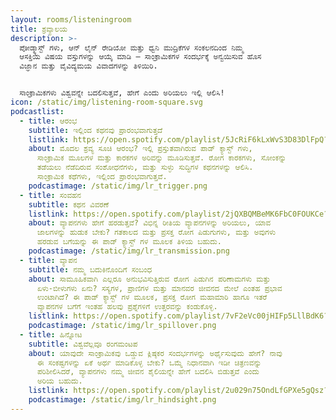 ```yaml
---
layout: rooms/listeningroom
title: ಶ್ರವ್ಯಾಲಯ
description: >-
  ಪೋಡ್ಕ್ಯಾಸ್ಟ್ ಗಳು, ಆನ್‌ ಲೈನ್‌ ರೇಡಿಯೋ ಮತ್ತು ಧ್ವನಿ ಮುದ್ರಿಕೆಗಳ ಸಂಕಲನದಿಂದ ನಿಮ್ಮ
  ಆಸಕ್ತಿಯ ವಿಷಯ ವಸ್ತುಗಳನ್ನು ಆಯ್ಕೆ ಮಾಡಿ – ಸಾಂಕ್ರಾಮಿಕಗಳ ಸಂದರ್ಭಕ್ಕೆ ಅನ್ವಯಿಸುವ ಹೊಸ
  ವಿಜ್ಞಾನ ಮತ್ತು ವೈವಿದ್ಯಮಯ ವಿವಾದಗಳನ್ನು ತಿಳಿಯಿರಿ.


  ಸಾಂಕ್ರಾಮಿಕಗಳು ವಿಶ್ವವನ್ನೇ ಬದಲಿಸುತ್ತವೆ, ಹೇಗೆ ಎಂದು ಅರಿಯಲು ಇಲ್ಲಿ ಆಲಿಸಿ!
icon: /static/img/listening-room-square.svg
podcastlist:
  - title: ಆರಂಭ
    subtitle: ಇಲ್ಲಿಂದ ಕಥನವು ಪ್ರಾರಂಭವಾಗುತ್ತದೆ
    listlink: https://open.spotify.com/playlist/5JcRiF6kLxWvS3D83DlFpQ?si=c4f8df63e5f34928
    about: ಮೊದಲ ಶ್ರವ್ಯ ಸೂಚಿ ಆರಂಭ? ಇಲ್ಲಿ ಪ್ರಸ್ತುತವಾಗಿರುವ ಪಾಡ್‌ ಕ್ಯಾಸ್ಟ್ ಗಳು,
      ಸಾಂಕ್ರಾಮಿಕ ಮೂಲಗಳ ಮತ್ತು ಕಾರಕಗಳ ಅರಿವನ್ನು ಮೂಡಿಸುತ್ತವೆ. ರೋಗ ಕಾರಕಗಳು, ಸೋಂಕನ್ನು
      ತಡೆಯಲು ನೆಡೆದಿರುವ ಸಂಶೋಧನೆಗಳು, ಮತ್ತು ಸುಳ್ಳು ಸುದ್ಧಿಗಳ ಕಥನಗಳನ್ನು ಆಲಿಸಿ.
      ಸಾಂಕ್ರಾಮಿಕ ಕಥೆಗಳು, ಇಲ್ಲಿಂದ ಪ್ರಾರಂಭವಾಗುತ್ತವೆ.
    podcastimage: /static/img/lr_trigger.png
  - title: ಸಂವಹನ
    subtitle: ಕಥನ ವಿವರಣೆ
    listlink: https://open.spotify.com/playlist/2jQXBQMBeMK6FbC0FOUKCe?si=cdf5b6d9786a45dd
    about: ವ್ಯಾಪನಗಳು ಹೇಗೆ ಹರಡುತ್ತವೆ? ವಿಭಿನ್ನ ರೀತಿಯ ವ್ಯಾಪನಗಳನ್ನು ಅರಿಯಲು, ಯಾವ
      ಜಾಲಗಳನ್ನು ಹುಡುಕ ಬೇಕು? ಗತಕಾಲದ ಮತ್ತು ಪ್ರಸಕ್ತ ರೋಗ ಪಿಡುಗುಗಳು, ಮತ್ತು ಅವುಗಳು
      ಹರಡುವ ಬಗೆಯನ್ನು ಈ ಪಾಡ್‌ ಕ್ಯಾಸ್ಟ್‌ ಗಳ ಮೂಲಕ ತಿಳಿಯ ಬಹುದು.
    podcastimage: /static/img/lr_transmission.png
  - title: ವ್ಯಾಪನ
    subtitle: ನಮ್ಮ ಬದುಕಿನೊಂದಿಗೆ ಸಂಬಂಧ
    about: ಸಾಮೂಹಿಕವಾಗಿ ಎಲ್ಲರೂ ಅನುಭವಿಸುತ್ತಿರುವ ರೋಗ ಪಿಡುಗಿನ ಪರಿಣಾಮಗಳು ಮತ್ತು
      ಏಳು-ಬೀಳುಗಳು ಏನು? ಸಸ್ಯಗಳ, ಪ್ರಾಣಿಗಳ ಮತ್ತು ಮಾನವರ ಜೀವನದ ಮೇಲೆ ಎಂತಹ ಪ್ರಭಾವ
      ಉಂಟಾಗಿದೆ? ಈ ಪಾಡ್‌ ಕ್ಯಾಸ್ಟ್‌ ಗಳ ಮೂಲಕ, ಪ್ರಸಕ್ತ ರೋಗ ಮಹಾಮಾರಿ ಹಾಗೂ ಇತರೆ
      ವ್ಯಾಪನಗಳ ಬಗೆಗೆ ಇಂತಹ ಹಲವು ಪ್ರಶ್ನೆಗಳಿಗೆ ಉತ್ತರವನ್ನು ಕಂಡುಕೊಳ್ಳಿ.
    listlink: https://open.spotify.com/playlist/7vF2eVc00jHIFp5LllBdK6?si=c17272f70d094a4a
    podcastimage: /static/img/lr_spillover.png
  - title: ಹಿನ್ನೋಟ
    subtitle: ವಿಶ್ವವೆಲ್ಲವೂ ರಂಗಮಂಟಪ
    about: ಯಾವುದೇ ಸಾಂಕ್ರಾಮಿಕವು ಒಡ್ಡುವ ಕ್ಲಿಷ್ಠಕರ ಸಂದರ್ಭಗಳನ್ನು ಅರ್ಥೈಸುವುದು ಹೇಗೆ? ನಾವು
      ಈ ಸಂಕಷ್ಟಗಳನ್ನು ಏಕೆ ಅರ್ಥ ಮಾಡಿಕೊಳ್ಳ ಬೇಕು? ಒಮ್ಮೆ ನಿಧಾನವಾಗಿ ಇಡೀ ಚಿತ್ರಣವನ್ನು
      ಪರಿಶೀಲಿಸಿದರೆ, ವ್ಯಾಪನಗಳು ನಮ್ಮ ಜೀವನ ಶೈಲಿಯನ್ನೇ ಹೇಗೆ ಬದಲಿಸಿ ಬಿಡುತ್ತವೆ ಎಂದು
      ಅರಿಯ ಬಹುದು.
    listlink: https://open.spotify.com/playlist/2u029n75OndLfGPXe5gQsz?si=e0fd9b19cc114295
    podcastimage: /static/img/lr_hindsight.png
---
```

